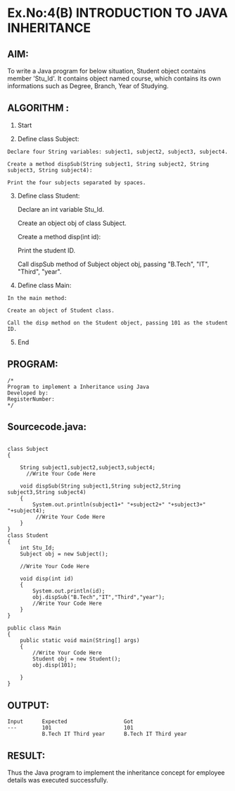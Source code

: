 # Ex.No:4(B) INTRODUCTION TO JAVA INHERITANCE

## AIM:
To write a Java program for below situation, Student object contains member 'Stu_Id'. It contains object named course, which contains its own informations such as Degree, Branch, Year of Studying.

## ALGORITHM :

 1.  Start

 2.  Define class Subject:

    Declare four String variables: subject1, subject2, subject3, subject4.

    Create a method dispSub(String subject1, String subject2, String subject3, String subject4):

    Print the four subjects separated by spaces.

 3. Define class Student:

    Declare an int variable Stu_Id.

    Create an object obj of class Subject.

    Create a method disp(int id):

    Print the student ID.

    Call dispSub method of Subject object obj, passing "B.Tech", "IT", "Third", "year".

  4. Define class Main:

    In the main method:

    Create an object of Student class.

    Call the disp method on the Student object, passing 101 as the student ID.

   5. End


## PROGRAM:
 ```
/*
Program to implement a Inheritance using Java
Developed by: 
RegisterNumber:  
*/
```

## Sourcecode.java:
```

class Subject
{
    
    String subject1,subject2,subject3,subject4;
      //Write Your Code Here
      
    void dispSub(String subject1,String subject2,String subject3,String subject4)
    {
        System.out.println(subject1+" "+subject2+" "+subject3+" "+subject4);
         //Write Your Code Here
    }
}
class Student
{
    int Stu_Id;
    Subject obj = new Subject();
    
    //Write Your Code Here
    
    void disp(int id)
    {
        System.out.println(id);
        obj.dispSub("B.Tech","IT","Third","year");
        //Write Your Code Here
    }
}

public class Main
{
    public static void main(String[] args)
    {
        //Write Your Code Here
        Student obj = new Student();
        obj.disp(101);
        
    }
}
```


## OUTPUT:
```
Input      Expected                  Got
---        101                       101
           B.Tech IT Third year      B.Tech IT Third year

```

## RESULT:
Thus the Java program to implement the inheritance concept for employee details was  executed successfully.

